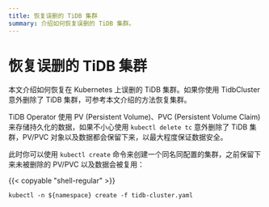 ```yaml
---
title: 恢复误删的 TiDB 集群
summary: 介绍如何恢复误删的 TiDB 集群。
---
```


# 恢复误删的 TiDB 集群

本文介绍如何恢复在 Kubernetes 上误删的 TiDB 集群。如果你使用 TidbCluster 意外删除了 TiDB 集群，可参考本文介绍的方法恢复集群。

TiDB Operator 使用 PV (Persistent Volume)、PVC (Persistent Volume Claim) 来存储持久化的数据，如果不小心使用 `kubectl delete tc` 意外删除了 TiDB 集群，PV/PVC 对象以及数据都会保留下来，以最大程度保证数据安全。

此时你可以使用 `kubectl create` 命令来创建一个同名同配置的集群，之前保留下来未被删除的 PV/PVC 以及数据会被复用：

{{< copyable "shell-regular" >}}

```shell
kubectl -n ${namespace} create -f tidb-cluster.yaml
```
